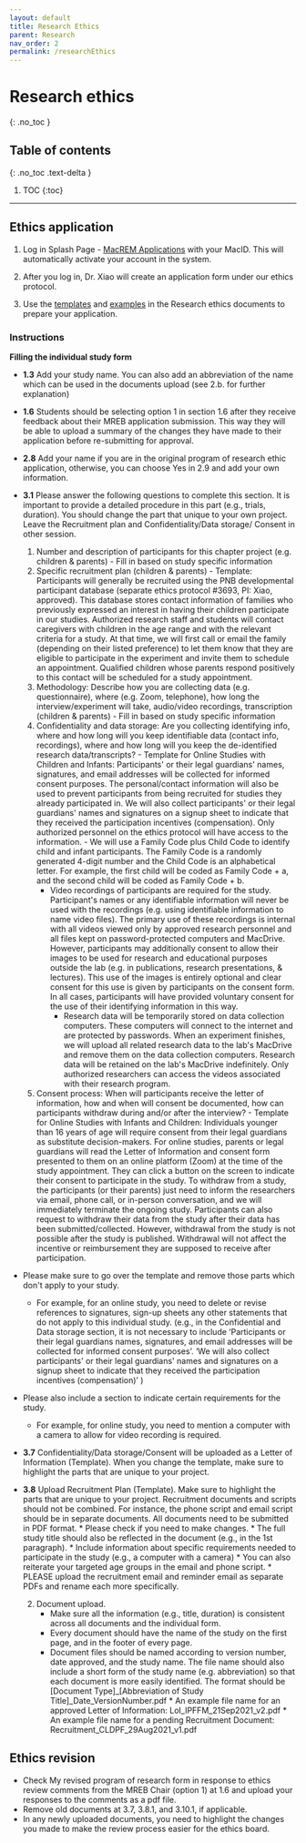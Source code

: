 ```yaml
---
layout: default
title: Research Ethics
parent: Research
nav_order: 2
permalink: /researchEthics
---
```


# Research ethics
{: .no_toc }

## Table of contents
{: .no_toc .text-delta }

1. TOC
{:toc}

---

## Ethics application
1. Log in Splash Page - [MacREM Applications](https://macrem.mcmaster.ca/) with your MacID. This will automatically activate your account in the system. 

2. After you log in, Dr. Xiao will create an application form under our ethics protocol. 

3. Use the [templates](https://mcmasteru365.sharepoint.com/:f:/r/sites/labtest/Shared%20Documents/Research%20ethics%20documents/Templates?csf=1&web=1&e=xikbEd) and [examples](https://mcmasteru365.sharepoint.com/:f:/r/sites/labtest/Shared%20Documents/Research%20ethics%20documents/Examples?csf=1&web=1&e=sChwzM) in the Research ethics documents to prepare your application. 

### Instructions 

 **Filling the individual study form**
- **1.3** Add your study name. You can also add an abbreviation of the name which can be used in the documents upload (see 2.b. for further explanation)
- **1.6** Students should be selecting option 1 in section 1.6 after they receive feedback about their MREB application submission. This way they will be able to upload a summary of the changes they have made to their application before re-submitting for approval.
- **2.8** Add your name if you are in the original program of research ethic application, otherwise, you can choose Yes in 2.9 and add your own information.
- **3.1** Please answer the following questions to complete this section. It is important to provide a detailed procedure in this part (e.g., trials, duration). You should change the part that unique to your own project. Leave the Recruitment plan and Confidentiality/Data storage/ Consent in other session.
	1. Number and description of participants for this chapter project (e.g. children & parents)
          	- Fill in based on study specific information
	2. Specific recruitment plan (children & parents)
          	- Template: Participants will generally be recruited using the PNB developmental participant database (separate ethics protocol #3693, PI: Xiao, approved). This database stores contact information of families who previously expressed an interest in having their children participate in our studies. Authorized research staff and students will contact caregivers with children in the age range and with the relevant criteria for a study. At that time, we will first call or email the family (depending on their listed preference) to let them know that they are eligible to participate in the experiment and invite them to schedule an appointment. Qualified children whose parents respond positively to this contact will be scheduled for a study appointment.
	3. Methodology: Describe how you are collecting data (e.g. questionnaire), where (e.g. Zoom, telephone), how long the interview/experiment will take, audio/video recordings, transcription (children & parents)
         	- Fill in based on study specific information
	4. Confidentiality and data storage: Are you collecting identifying info, where and how long will you keep identifiable data (contact info, recordings), where and how long will you keep the de-identified research data/transcripts?
          	- Template for Online Studies with Children and Infants: Participants' or their legal guardians' names, signatures, and email addresses will be collected for informed consent purposes. The personal/contact information will also be used to prevent participants from being recruited for studies they already participated in. We will also collect participants' or their legal guardians' names and signatures on a signup sheet to indicate that they received the participation incentives (compensation). Only authorized personnel on the ethics protocol will have access to the information.
         	- We will use a Family Code plus Child Code to identify child and infant participants. The Family Code is a randomly generated 4-digit number and the Child Code is an alphabetical letter. For example, the first child will be coded as Family Code + a, and the second child will be coded as Family Code + b.
		- Video recordings of participants are required for the study. Participant's names or any identifiable information will never be used with the recordings (e.g. using identifiable information to name video files). The primary use of these recordings is internal with all videos viewed only by approved research personnel and all files kept on password-protected computers and MacDrive. However, participants may additionally consent to allow their images to be used for research and educational purposes outside the lab (e.g. in publications, research presentations, & lectures). This use of the images is entirely optional and clear consent for this use is given by participants on the consent form. In all cases, participants will have provided voluntary consent for the use of their identifying information in this way.
         	- Research data will be temporarily stored on data collection computers. These computers will connect to the internet and are protected by passwords. When an experiment finishes, we will upload all related research data to the lab's MacDrive and remove them on the data collection computers. Research data will be retained on the lab's MacDrive indefinitely. Only authorized researchers can access the videos associated with their research program.
	5. Consent process: When will participants receive the letter of information, how and when will consent be documented, how can participants withdraw during            and/or after the interview?
           	- Template for Online Studies with Infants and Children: Individuals younger than 16 years of age will require consent from their legal guardians as substitute decision-makers. For online studies, parents or legal guardians will read the Letter of Information and consent form presented to them on an online platform (Zoom) at the time of the study appointment. They can click a button on the screen to indicate their consent to participate in the study. To withdraw from a study, the participants (or their parents) just need to inform the researchers via email, phone call, or in-person conversation, and we will immediately terminate the ongoing study. Participants can also request to withdraw their data from the study after their data has been submitted/collected. However, withdrawal from the study is not possible after the study is published. Withdrawal will not affect the incentive or reimbursement they are supposed to receive after participation.

- Please make sure to go over the template and remove those parts which don't apply to your study.
	- For example, for an online study, you need to delete or revise references to signatures, sign-up sheets any other statements that do not apply to this               individual study. (e.g., in the Confidential and Data storage section, it is not necessary to include ‘Participants or their legal guardians names,                 signatures, and email addresses will be collected for informed consent purposes’. ‘We will also collect participants' or their legal guardians' names               and signatures on a signup sheet to indicate that they received the participation incentives (compensation)’ )
            
- Please also include a section to indicate certain requirements for the study. 
	- For example, for online study, you need to mention a computer with a camera to allow for video recording is required.

- **3.7** Confidentiality/Data storage/Consent will be uploaded as a Letter of Information (Template). When you change the template, make sure to highlight the parts that are unique to your project.
- **3.8** Upload Recruitment Plan (Template). Make sure to highlight the parts that are unique to your project. Recruitment documents and scripts should not be combined. For instance, the phone script and email script should be in separate documents. All documents need to be submitted in PDF format.
            * Please check if you need to make changes.
            * The full study title should also be reflected in the document (e.g., in the 1st paragraph). 
            * Include information about specific requirements needed to participate in the study (e.g., a computer with a camera)
            * You can also reiterate your targeted age groups in the email and phone script.
            * PLEASE upload the recruitment email and reminder email as separate PDFs and rename each more specifically.

  2. Document upload.
		* Make sure all the information (e.g., title, duration) is consistent across all documents and the individual form.
		* Every document should have the name of the study on the first page, and in the footer of every page.
		* Document files should be named according to version number, date approved, and the study name. The file name should also include a short form of the study name (e.g. abbreviation) so that each document is more easily identified. The format should be [Document Type]_[Abbreviation of Study Title]_Date_VersionNumber.pdf
			  * An example file name for an approved Letter of Information: LoI_IPFFM_21Sep2021_v2.pdf
			  * An example file name for a pending Recruitment Document: Recruitment_CLDPF_29Aug2021_v1.pdf

## Ethics revision
* Check My revised program of research form in response to ethics review comments from the MREB Chair (option 1) at 1.6 and upload your responses to the comments as a pdf file.
*  Remove old documents at 3.7, 3.8.1, and 3.10.1, if applicable.
* In any newly uploaded documents, you need to highlight the changes you made to make the review process easier for the ethics board.
